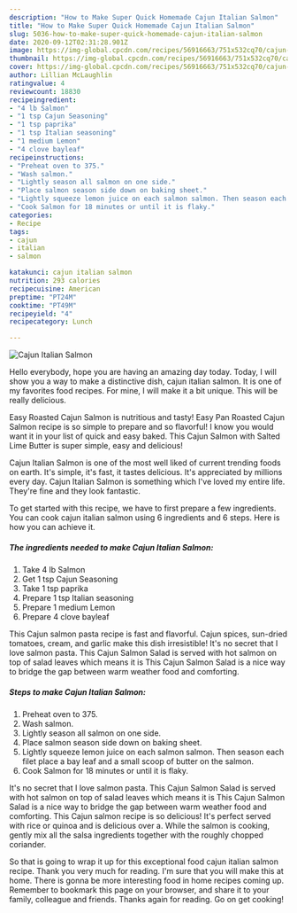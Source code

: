 ```yaml
---
description: "How to Make Super Quick Homemade Cajun Italian Salmon"
title: "How to Make Super Quick Homemade Cajun Italian Salmon"
slug: 5036-how-to-make-super-quick-homemade-cajun-italian-salmon
date: 2020-09-12T02:31:28.901Z
image: https://img-global.cpcdn.com/recipes/56916663/751x532cq70/cajun-italian-salmon-recipe-main-photo.jpg
thumbnail: https://img-global.cpcdn.com/recipes/56916663/751x532cq70/cajun-italian-salmon-recipe-main-photo.jpg
cover: https://img-global.cpcdn.com/recipes/56916663/751x532cq70/cajun-italian-salmon-recipe-main-photo.jpg
author: Lillian McLaughlin
ratingvalue: 4
reviewcount: 18830
recipeingredient:
- "4 lb Salmon"
- "1 tsp Cajun Seasoning"
- "1 tsp paprika"
- "1 tsp Italian seasoning"
- "1 medium Lemon"
- "4 clove bayleaf"
recipeinstructions:
- "Preheat oven to 375."
- "Wash salmon."
- "Lightly season all salmon on one side."
- "Place salmon season side down on baking sheet."
- "Lightly squeeze lemon juice on each salmon salmon. Then season each filet place a bay leaf and a small scoop of butter on the salmon."
- "Cook Salmon for 18 minutes or until it is flaky."
categories:
- Recipe
tags:
- cajun
- italian
- salmon

katakunci: cajun italian salmon 
nutrition: 293 calories
recipecuisine: American
preptime: "PT24M"
cooktime: "PT49M"
recipeyield: "4"
recipecategory: Lunch

---
```



![Cajun Italian Salmon](https://img-global.cpcdn.com/recipes/56916663/751x532cq70/cajun-italian-salmon-recipe-main-photo.jpg)

Hello everybody, hope you are having an amazing day today. Today, I will show you a way to make a distinctive dish, cajun italian salmon. It is one of my favorites food recipes. For mine, I will make it a bit unique. This will be really delicious.

Easy Roasted Cajun Salmon is nutritious and tasty! Easy Pan Roasted Cajun Salmon recipe is so simple to prepare and so flavorful! I know you would want it in your list of quick and easy baked. This Cajun Salmon with Salted Lime Butter is super simple, easy and delicious!

Cajun Italian Salmon is one of the most well liked of current trending foods on earth. It's simple, it's fast, it tastes delicious. It's appreciated by millions every day. Cajun Italian Salmon is something which I've loved my entire life. They're fine and they look fantastic.


To get started with this recipe, we have to first prepare a few ingredients. You can cook cajun italian salmon using 6 ingredients and 6 steps. Here is how you can achieve it.

<!--inarticleads1-->

##### The ingredients needed to make Cajun Italian Salmon:

1. Take 4 lb Salmon
1. Get 1 tsp Cajun Seasoning
1. Take 1 tsp paprika
1. Prepare 1 tsp Italian seasoning
1. Prepare 1 medium Lemon
1. Prepare 4 clove bayleaf


This Cajun salmon pasta recipe is fast and flavorful. Cajun spices, sun-dried tomatoes, cream, and garlic make this dish irresistible! It&#39;s no secret that I love salmon pasta. This Cajun Salmon Salad is served with hot salmon on top of salad leaves which means it is This Cajun Salmon Salad is a nice way to bridge the gap between warm weather food and comforting. 

<!--inarticleads2-->

##### Steps to make Cajun Italian Salmon:

1. Preheat oven to 375.
1. Wash salmon.
1. Lightly season all salmon on one side.
1. Place salmon season side down on baking sheet.
1. Lightly squeeze lemon juice on each salmon salmon. Then season each filet place a bay leaf and a small scoop of butter on the salmon.
1. Cook Salmon for 18 minutes or until it is flaky.


It&#39;s no secret that I love salmon pasta. This Cajun Salmon Salad is served with hot salmon on top of salad leaves which means it is This Cajun Salmon Salad is a nice way to bridge the gap between warm weather food and comforting. This Cajun salmon recipe is so delicious! It&#39;s perfect served with rice or quinoa and is delicious over a. While the salmon is cooking, gently mix all the salsa ingredients together with the roughly chopped coriander. 

So that is going to wrap it up for this exceptional food cajun italian salmon recipe. Thank you very much for reading. I'm sure that you will make this at home. There is gonna be more interesting food in home recipes coming up. Remember to bookmark this page on your browser, and share it to your family, colleague and friends. Thanks again for reading. Go on get cooking!
